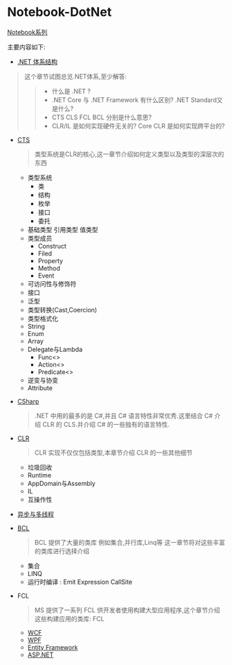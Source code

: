 # Notebook-DotNet

[Notebook系列](https://github.com/dp9u0/Notebook)

主要内容如下:

* [.NET 体系结构](./0.overview/README.md)

> 这个章节试图总览.NET体系,至少解答:
>
>> * 什么是 .NET ?
>> * .NET Core 与 .NET Framework 有什么区别? .NET Standard又是什么?
>> * CTS CLS FCL BCL 分别是什么意思?
>> * CLR/IL 是如何实现硬件无关的? Core CLR 是如何实现跨平台的?

* [CTS](./1.type/README.md)
  
  > 类型系统是CLR的核心,这一章节介绍如何定义类型以及类型的深层次的东西

  * 类型系统
    * 类
    * 结构
    * 枚举
    * 接口
    * 委托
  * 基础类型 引用类型 值类型
  * 类型成员
    * Construct
    * Filed
    * Property
    * Method
    * Event
  * 可访问性与修饰符
  * 接口
  * 泛型  
  * 类型转换(Cast,Coercion)
  * 类型格式化
  * String
  * Enum  
  * Array
  * Delegate与Lambda
    * Func<>
    * Action<>
    * Predicate<>
  * 逆变与协变
  * Attribute

* [CSharp](./2.csharp/README.md)

  > .NET 中用的最多的是 C#,并且 C# 语言特性非常优秀.这里结合 C# 介绍 CLR 的 CLS.并介绍 C# 的一些独有的语言特性.

* [CLR](./3.clr/README.md)

  > CLR 实现不仅仅包括类型,本章节介绍 CLR 的一些其他细节

  * 垃圾回收
  * Runtime
  * AppDomain与Assembly
  * IL  
  * 互操作性
* [异步与多线程](./4.async&thread/README.md)
* [BCL](./5.bcl/README.md)

  > BCL 提供了大量的类库 例如集合,并行库,Linq等 这一章节将对这些丰富的类库进行选择介绍

  * 集合
  * LINQ
  * 运行时编译 : Emit Expression CallSite

* FCL

  > MS 提供了一系列 FCL 供开发者使用构建大型应用程序,这个章节介绍这些构建应用的类库: FCL

  * [WCF](./6.wcf/README.md)
  * [WPF](./7.wpf/README.md)
  * [Entity Framework](./8.ef/README.md)  
  * [ASP.NET](./9.asp.net/README.md)